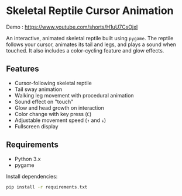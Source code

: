 # Skeletal Reptile Cursor Animation
Demo : https://www.youtube.com/shorts/H1uU7CsOjxI

An interactive, animated skeletal reptile built using `pygame`. The reptile follows your cursor, animates its tail and legs, and plays a sound when touched. It also includes a color-cycling feature and glow effects.

## Features

- Cursor-following skeletal reptile
- Tail sway animation
- Walking leg movement with procedural animation
- Sound effect on "touch"
- Glow and head growth on interaction
- Color change with key press (`C`)
- Adjustable movement speed (`↑` and `↓`)
- Fullscreen display

## Requirements

- Python 3.x
- pygame

Install dependencies:
```bash
pip install -r requirements.txt
